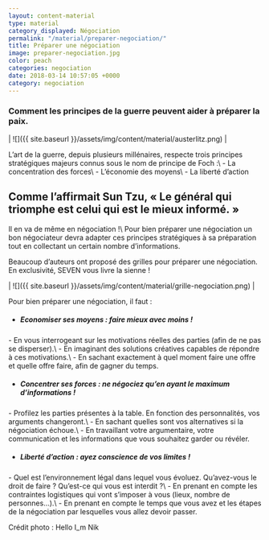```yaml
---
layout: content-material
type: material
category_displayed: Négociation
permalink: "/material/preparer-negociation/"
title: Préparer une négociation
image: preparer-negociation.jpg
color: peach
categories: negociation
date: 2018-03-14 10:57:05 +0000
category: negociation
---
```


### Comment les principes de la guerre peuvent aider à préparer la paix.

| ![]({{ site.baseurl }}/assets/img/content/material/austerlitz.png) |

L’art de la guerre, depuis plusieurs millénaires, respecte trois principes stratégiques majeurs connus sous le nom de principe de Foch :\\
\- La concentration des forces\\
\- L’économie des moyens\\
\- La liberté d’action

## Comme l’affirmait Sun Tzu, &laquo;&nbsp;Le général qui triomphe est celui qui est le mieux informé.&nbsp;&raquo;

Il en va de même en négociation !\\
Pour bien préparer une négociation un bon négociateur devra adapter ces principes stratégiques à sa préparation tout en collectant un certain nombre d’informations.

Beaucoup d’auteurs ont proposé des grilles pour préparer une négociation. En exclusivité, SEVEN vous livre la sienne !

| ![]({{ site.baseurl }}/assets/img/content/material/grille-negociation.png) |

Pour bien préparer une négociation, il faut :

- ##### Economiser ses moyens : faire mieux avec moins !
\- En vous interrogeant sur les motivations réelles des parties (afin de ne pas se disperser).\\
\- En imaginant des solutions créatives capables de répondre à ces motivations.\\
\- En sachant exactement à quel moment faire une offre et quelle offre faire, afin de gagner du temps.

- ##### Concentrer ses forces : ne négociez qu’en ayant le maximum d’informations !
\- Profilez les parties présentes à la table. En fonction des personnalités, vos arguments changeront.\\
\- En sachant quelles sont vos alternatives si la négociation échoue.\\
\- En travaillant votre argumentaire, votre communication et les informations que vous souhaitez garder ou révéler.

- ##### Liberté d’action : ayez conscience de vos limites !
\- Quel est l’environnement légal dans lequel vous évoluez. Qu’avez-vous le droit de faire ? Qu’est-ce qui vous est interdit ?\\
\- En prenant en compte les contraintes logistiques qui vont s’imposer à vous (lieux, nombre de personnes…).\\
\- En prenant en compte le temps que vous avez et les étapes de la négociation par lesquelles vous allez devoir passer.

Crédit photo : Hello I_m Nik
